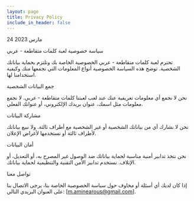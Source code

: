 ```yaml
---
layout: page
title: Privacy Policy
include_in_header: false
---
```


24 مارس 2023

سياسة خصوصية لعبة كلمات متقاطعة - عربي 

تحترم لعبة كلمات متقاطعة - عربي الخصوصية الخاصة بك وتلتزم بحماية بياناتك الشخصية. توضح هذه السياسة الخصوصية أنواع المعلومات التي نجمعها منك وكيفية استخدامنا لها.

جمع البيانات الشخصية

نحن لا نجمع أي معلومات تعريفية عنك عند لعب لعبتنا كلمات متقاطعة - عربي. لا نجمع معلومات مثل اسمك، عنوان بريدك الإلكتروني، أو عنوانك الفعلي.

مشاركة البيانات

نحن لا نشارك أي من بياناتك الشخصية أو غير الشخصية مع أطراف ثالثة. ولا نبيع بياناتك لأطراف ثالثة أو نستخدمها لأغراض الإعلان.

أمان البيانات

نحن نتخذ تدابير أمنية مناسبة لحماية بياناتك ضد الوصول غير المصرح به، أو التعديل، أو الإتلاف. نستخدم تدابير الأمن التقنية والتنظيمية لحماية بياناتك.

تواصل معنا

إذا كان لديك أي أسئلة أو مخاوف حول سياسة الخصوصية الخاصة بنا، يرجى الاتصال بنا على العنوان البريدي التالي: [m.aminearous@gmail.com].
